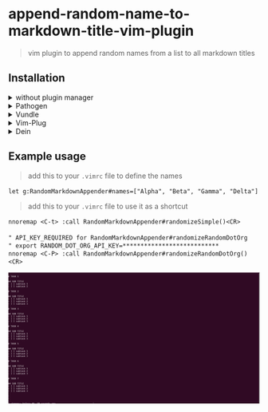 # append-random-name-to-markdown-title-vim-plugin
> vim plugin to append random names from a list to all markdown titles

## Installation
<details>
<summary>without plugin manager</summary>

1. In the terminal,
    ```bash
    mkdir -p ~/.vim/bundle/
    git clone https://github.com/roymanigley/append-random-name-to-markdown-title-vim-plugin.git ~/.vim/bundle/append-random-name-to-markdown-title-vim-plugin
    mkdir -p ~/.vim/plugin/
    ln -s ~/.vim/bundle/append-random-name-to-markdown-title-vim-plugin/plugin/simple_template.vim ~/.vim/plugin/simple_template.vim
    ```
1. Restart Vim
</details>


<details>
<summary>Pathogen</summary>
Pathogen is more of a runtime path manager than a plugin manager. You must clone the plugins' repositories yourself to a specific location, and Pathogen makes sure they are available in Vim.


1. In the terminal,
    ```bash
    git clone https://github.com/roymanigley/append-random-name-to-markdown-title-vim-plugin.git ~/.vim/bundle/.append-random-name-to-markdown-title-vim-plugin
    ```
1. In your `vimrc`,
    ```vim
    call pathogen#infect()
    syntax on
    filetype plugin indent on
    ```
1. Restart Vim
</details>

<details>
  <summary>Vundle</summary>

1. Install Vundle, according to its instructions.
1. Add the following text to your `vimrc`.
    ```vim
    call vundle#begin()
      Plugin 'roymanigley/append-random-name-to-markdown-title-vim-plugin'
    call vundle#end()
    ```
1. Restart Vim, and run the `:PluginInstall` statement to install your plugins.
</details>

<details>
  <summary>Vim-Plug</summary>

1. Install Vim-Plug, according to its instructions.
1. Add the following text to your `vimrc`.
```vim
call plug#begin()
  Plug 'roymanigley/append-random-name-to-markdown-title-vim-plugin'
call plug#end()
```
1. Restart Vim, and run the `:PlugInstall` statement to install your plugins.
</details>

<details>
  <summary>Dein</summary>

1. Install Dein, according to its instructions.
1. Add the following text to your `vimrc`.
    ```vim
    call dein#begin()
      call dein#add('roymanigley/append-random-name-to-markdown-title-vim-plugin')
    call dein#end()
    ```
1. Restart Vim, and run the `:call dein#install()` statement to install your plugins.
</details>

## Example usage

> add this to your `.vimrc` file to define the names  


    let g:RandomMarkdownAppender#names=["Alpha", "Beta", "Gamma", "Delta"]

> add this to your `.vimrc` file to use it as a shortcut  

    nnoremap <C-t> :call RandomMarkdownAppender#randomizeSimple()<CR>

    " API_KEY_REQUIRED for RandomMarkdownAppender#randomizeRandomDotOrg
    " export RANDOM_DOT_ORG_API_KEY=***************************
    nnoremap <C-P> :call RandomMarkdownAppender#randomizeRandomDotOrg()<CR>

![tutorial.gif](tutorial.gif)
